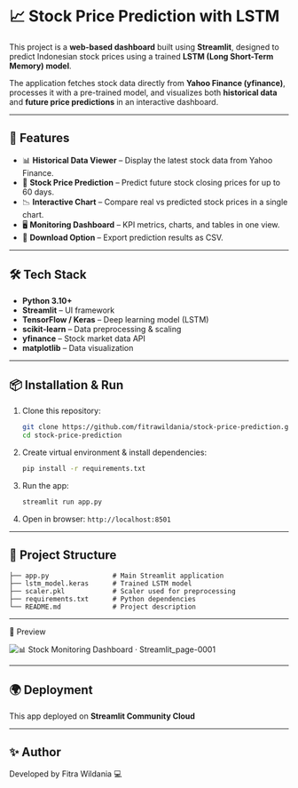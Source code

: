 # 📈 Stock Price Prediction with LSTM

This project is a **web-based dashboard** built using **Streamlit**, designed to predict Indonesian stock prices using a trained **LSTM (Long Short-Term Memory) model**.

The application fetches stock data directly from **Yahoo Finance (yfinance)**, processes it with a pre-trained model, and visualizes both **historical data** and **future price predictions** in an interactive dashboard.

---

## 🚀 Features

* 📊 **Historical Data Viewer** – Display the latest stock data from Yahoo Finance.
* 🔮 **Stock Price Prediction** – Predict future stock closing prices for up to 60 days.
* 📉 **Interactive Chart** – Compare real vs predicted stock prices in a single chart.
* 🖥 **Monitoring Dashboard** – KPI metrics, charts, and tables in one view.
* 💾 **Download Option** – Export prediction results as CSV.

---

## 🛠 Tech Stack

* **Python 3.10+**
* **Streamlit** – UI framework
* **TensorFlow / Keras** – Deep learning model (LSTM)
* **scikit-learn** – Data preprocessing & scaling
* **yfinance** – Stock market data API
* **matplotlib** – Data visualization

---

## 📦 Installation & Run

1. Clone this repository:

   ```bash
   git clone https://github.com/fitrawildania/stock-price-prediction.git
   cd stock-price-prediction
   ```
2. Create virtual environment & install dependencies:

   ```bash
   pip install -r requirements.txt
   ```
3. Run the app:

   ```bash
   streamlit run app.py
   ```
4. Open in browser: `http://localhost:8501`

---

## 📂 Project Structure

```
├── app.py                # Main Streamlit application
├── lstm_model.keras      # Trained LSTM model
├── scaler.pkl            # Scaler used for preprocessing
├── requirements.txt      # Python dependencies
└── README.md             # Project description
```
---
📸 Preview

![📊 Stock Monitoring Dashboard · Streamlit_page-0001](https://github.com/user-attachments/assets/e081932e-7859-4f49-8063-b42941f813cc)

---
## 🌍 Deployment

This app deployed on **Streamlit Community Cloud** 

---

## ✨ Author

Developed by Fitra Wildania 💻
